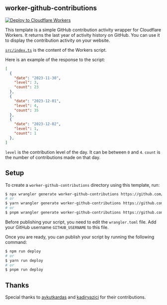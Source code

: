## worker-github-contributions

[![Deploy to Cloudflare Workers](https://deploy.workers.cloudflare.com/button)](https://deploy.workers.cloudflare.com/?url=https://github.com/denizcdemirci/worker-github-contributions)

This template is a simple GitHub contribution activity wrapper for Cloudflare Workers. It returns the last year of activity history on GitHub. You can use it to display the contribution activity on your website.

[`src/index.ts`](https://github.com/denizcdemirci/worker-github-contributions/blob/main/src/index.ts) is the content of the Workers script.

Here is an example of the response to the script:

```json
[
  {
    "date": "2023-11-30",
    "level": 3,
    "count": 23
  },
  {
    "date": "2023-12-01",
    "level": 4,
    "count": 35
  },
  {
    "date": "2023-12-02",
    "level": 1,
    "count": 1
  },
]
```

`level` is the contribution level of the day. It can be between `0` and `4`. `count` is the number of contributions made on that day.

## Setup

To create a `worker-github-contributions` directory using this template, run:

```sh
$ npx wrangler generate worker-github-contributions https://github.com/denizcdemirci/worker-github-contributions
# or
$ yarn wrangler generate worker-github-contributions https://github.com/denizcdemirci/worker-github-contributions
# or
$ pnpm wrangler generate worker-github-contributions https://github.com/denizcdemirci/worker-github-contributions
```

Before publishing your script, you need to edit the `wrangler.toml` file. Add your GitHub username `GITHUB_USERNAME` to this file.

Once you are ready, you can publish your script by running the following command:

```sh
$ npm run deploy
# or
$ yarn run deploy
# or
$ pnpm run deploy
```

## Thanks

Special thanks to [aykutkardas](https://github.com/aykutkardas) and [kadiryazici](https://github.com/kadiryazici) for their contributions.
